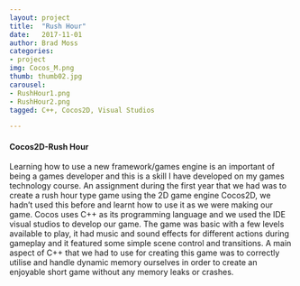 ```yaml
---
layout: project
title:  "Rush Hour"
date:   2017-11-01
author: Brad Moss
categories:
- project
img: Cocos_M.png
thumb: thumb02.jpg
carousel:
- RushHour1.png
- RushHour2.png
tagged: C++, Cocos2D, Visual Studios

---
```


#### Cocos2D-Rush Hour

Learning how to use a new framework/games engine is an important of being a games developer and this is a skill I have developed on my games technology course. An assignment during the first year that we had was to create a rush hour type game using the 2D game engine Cocos2D, we hadn’t used this before and learnt how to use it as we were making our game. Cocos uses C++ as its programming language and we used the IDE visual studios to develop our game. The game was basic with a few levels available to play, it had music and sound effects for different actions during gameplay and it featured some simple scene control and transitions. A main aspect of C++ that we had to use for creating this game was to correctly utilise and handle dynamic memory ourselves in order to create an enjoyable short game without any memory leaks or crashes.
